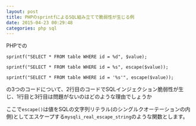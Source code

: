 ```yaml
---
layout: post
title: PHPのsprintfによるSQL組み立てで脆弱性が生じる例
date: 2015-04-23 00:29:48
categories: php sql
---
```

<p>PHPでの</p>

```
sprintf("SELECT * FROM table WHERE id = %d", $value);

sprintf("SELECT * FROM table WHERE id = %s", escape($value));

sprintf("SELECT * FROM table WHERE id = '%s'", escape($value));
```

<p>の3つのコードについて、2行目のコードでSQLインジェクション脆弱性が生じ、1行目と3行目は問題がないのはどのような理由でしょうか</p>

<p>ここで<code>escape()</code>は値をSQLの文字列リテラル(のシングルクオーテーションの内側)としてエスケープする<code>mysqli_real_escape_string</code>のような関数とします。</p>
